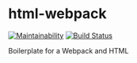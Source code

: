 # html-webpack
[![Maintainability](https://api.codeclimate.com/v1/badges/8fea7aebabd782341cd0/maintainability)](https://codeclimate.com/github/amaleksei/html-webpack/maintainability) [![Build Status](https://travis-ci.org/amaleksei/html-webpack.svg?branch=master)](https://travis-ci.org/amaleksei/html-webpack)

Boilerplate for a Webpack and HTML
